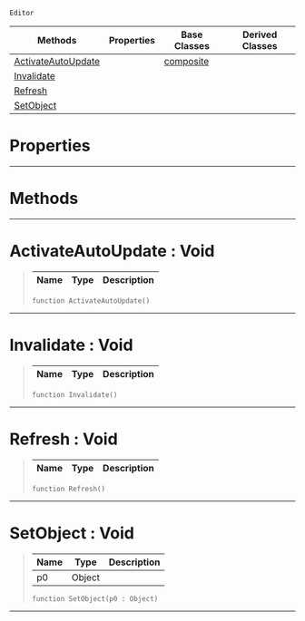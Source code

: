  `Editor`

|Methods|Properties|Base Classes|Derived Classes|
|---|---|---|---|
|[ ActivateAutoUpdate](https://github.com/zeroengineteam/ZeroDocs/code_reference/class_reference/propertyview.markdown#activateautoupdate-void)| |[composite](https://github.com/zeroengineteam/ZeroDocs/code_reference/class_reference/composite.markdown)| |
|[ Invalidate](https://github.com/zeroengineteam/ZeroDocs/code_reference/class_reference/propertyview.markdown#invalidate-void)| | | |
|[ Refresh](https://github.com/zeroengineteam/ZeroDocs/code_reference/class_reference/propertyview.markdown#refresh-void)| | | |
|[ SetObject](https://github.com/zeroengineteam/ZeroDocs/code_reference/class_reference/propertyview.markdown#setobject-void)| | | |


 #  Properties


---  
 #  Methods


---  
 #  ActivateAutoUpdate : Void

> 
> |Name|Type|Description|
> |---|---|---|
> ``` lang=cpp, name=Zilch
> function ActivateAutoUpdate()
> ``` 


---  
 #  Invalidate : Void

> 
> |Name|Type|Description|
> |---|---|---|
> ``` lang=cpp, name=Zilch
> function Invalidate()
> ``` 


---  
 #  Refresh : Void

> 
> |Name|Type|Description|
> |---|---|---|
> ``` lang=cpp, name=Zilch
> function Refresh()
> ``` 


---  
 #  SetObject : Void

> 
> |Name|Type|Description|
> |---|---|---|
> |p0|Object| |
> ``` lang=cpp, name=Zilch
> function SetObject(p0 : Object)
> ``` 


---  
 

 